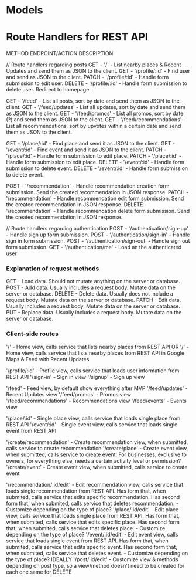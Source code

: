 # Models

# Route Handlers for REST API

METHOD ENDPOINT/ACTION DESCRIPTION

// Route handlers regarding posts
GET - '/' - List nearby places & Recent Updates and send them as JSON to the client.
GET - '/profile/:id' - Find user and send as JSON to the client.
PATCH - '/profile/:id' - Handle form submission to edit user.
DELETE - '/profile/:id' - Handle form submission to delete user. Redirect to homepage.

GET - '/feed' - List all posts, sort by date and send them as JSON to the client.
GET - '/feed/updates' - List all updates, sort by date and send them as JSON to the client.
GET - '/feed/promos' - List all promos, sort by date (?) and send them as JSON to the client.
GET - '/feed/recommendations' - List all recommendations, sort by upvotes within a certain date and send them as JSON to the client.

GET - '/place/:id' - Find place and send it as JSON to the client.
GET - '/event/:id' - Find event and send it as JSON to the client.
PATCH - '/place/:id' - Handle form submission to edit place.
PATCH - '/place/:id' - Handle form submission to edit place.
DELETE - '/event/:id' - Handle form submission to delete event.
DELETE - '/event/:id' - Handle form submission to delete event.

POST - '/recommendation' - Handle recommendation creation form submission. Send the created recommendation in JSON response.
PATCH - '/recommendation' - Handle recommendation edit form submission. Send the created recommendation in JSON response.
DELETE - '/recommendation' - Handle recommendation delete form submission. Send the created recommendation in JSON response.

// Route handlers regarding authentication
POST - '/authentication/sign-up' - Handle sign up form submission.
POST - '/authentication/sign-in' - Handle sign in form submission.
POST - '/authentication/sign-out' - Handle sign out form submission.
GET - '/authentication/me' - Load an the authenticated user

### Explanation of request methods

GET - Load data. Should not mutate anything on the server or database.
POST - Add data. Usually includes a request body. Mutate data on the server or database.
DELETE - Delete data. Usually does not include a request body. Mutate data on the server or database.
PATCH - Edit data. Usually includes a request body. Mutate data on the server or database.
PUT - Replace data. Usually includes a request body. Mutate data on the server or database.

### Client-side routes

'/' - Home view, calls service that lists nearby places from REST API
OR
'/' - Home view, calls service that lists nearby places from REST API in Google Maps & Feed with Recent Updates

'/profile/:id' - Profile view, calls service that loads user information from REST API
'/sign-in' - Sign in view
'/signup' - Sign up view

'/feed' - Feed view, by default show everything
after MVP
'/feed/updates' - Recent Updates view
'/feed/promos' - Promos view
'/feed/recommendations' - Recommendations view
'/feed/events' - Events view

'/place/:id' - Single place view, calls service that loads single place from REST API
'/event/:id' - Single event view, calls service that loads single event from REST API

'/create/recommendation' - Create recommendation view, when submitted, calls service to create recommendation
'/create/place' - Create event view, when submitted, calls service to create event: For businesses, exclusive to owners, for everything else,
needs a certain activity level or permission?
'/create/event' - Create event view, when submitted, calls service to create event

'/recommendation/:id/edit' - Edit recommendation view, calls service that loads single recommendation from REST API. Has form that, when submited, calls service that edits specific recommendation. Has second form that, when submited, calls service that deletes recommendation. - Customize depending on the type of place?
'/place/:id/edit' - Edit place view, calls service that loads single place from REST API. Has form that, when submited, calls service that edits specific place. Has second form that, when submited, calls service that deletes place. - Customize depending on the type of place?
'/event/:id/edit' - Edit event view, calls service that loads single event from REST API. Has form that, when submited, calls service that edits specific event. Has second form that, when submited, calls service that deletes event. - Customize depending on the type of place?
IDEALLY '/post/:id/edit' - Customize view & methods depending on post type, so a view/method doesn't need to be created for each one
same for DELETE
